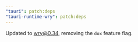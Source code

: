```yaml
---
"tauri": patch:deps
"tauri-runtime-wry": patch:deps
---
```


Updated to wry@0.34, removing the `dox` feature flag.

